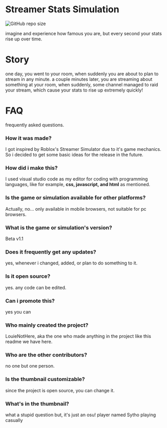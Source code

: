 # Streamer Stats Simulation

![GitHub repo size](https://img.shields.io/github/repo-size/LKTechnologies/stream-statistic-simulation)

imagine and experience how famous you are, but every second your stats rise up over time.

# Story

one day, you went to your room, when suddenly you are about to plan to stream in any minute. a couple minutes later, you are streaming about something at your room, when suddenly, some channel managed to raid your stream, which cause your stats to rise up extremely quickly!

# FAQ

frequently asked questions.

### How it was made?

I got inspired by Roblox's Streamer Simulator due to it's game mechanics. So i decided to get some basic ideas for the release in the future.

### How did i make this?

I used visual studio code as my editor for coding with programming languages, like for example, **css, javascript, and html** as mentioned.

### Is the game or simulation available for other platforms?

Actually, no... only available in mobile browsers, not suitable for pc browsers.

### What is the game or simulation's version?

Beta v1.1

### Does it frequently get any updates?

yes, whenever i changed, added, or plan to do something to it.

### Is it open source?

yes. any code can be edited.

### Can i promote this?

yes you can

### Who mainly created the project?

LouieNotHere, aka the one who made anything in the project like this readme we have here.

### Who are the other contributors?

no one but one person.

### Is the thumbnail customizable?

since the project is open source, you can change it.

### What's in the thumbnail? 

what a stupid question but, it's just an osu! player named Sytho playing casually
